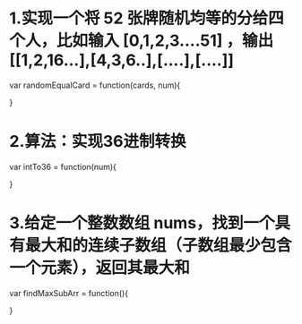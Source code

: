



# 1.实现一个将 52 张牌随机均等的分给四个人，比如输入 [0,1,2,3....51] ，输出[[1,2,16...],[4,3,6..],[....],[....]]
var randomEqualCard = function(cards, num){

}

# 2.算法：实现36进制转换
var intTo36 = function(num){

}

# 3.给定一个整数数组 nums，找到一个具有最大和的连续子数组（子数组最少包含一个元素），返回其最大和
var findMaxSubArr = function(){

}





















